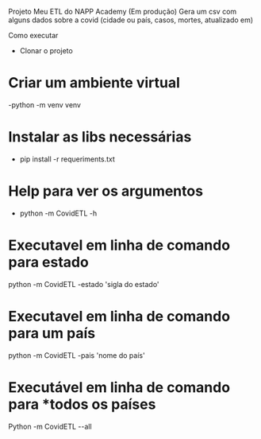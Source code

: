 Projeto Meu ETL do NAPP Academy (Em produção)
Gera um csv com alguns dados sobre a covid
(cidade ou país, casos, mortes, atualizado em)

Como executar

- Clonar o projeto

# Criar um ambiente virtual
-python -m venv venv

# Instalar as libs necessárias
- pip install -r requeriments.txt

# Help para ver os argumentos
- python -m CovidETL -h

# Executavel em linha de comando para estado
python -m CovidETL -estado 'sigla do estado'

# Executavel em linha de comando para um país
python -m CovidETL -pais 'nome do país'

# Executável em linha de comando para *todos os países
Python -m CovidETL --all
